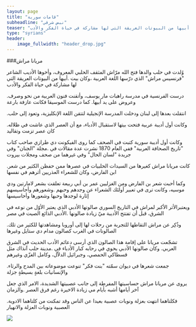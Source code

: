 ```yaml
---
layout: page
title: "قامات سورية"
subheadline: "نبض شرقي"
teaser: "وُلدت في حلب والدها فتح الله مرّاش المثقف الحلبي المعروف، وأخوها الأديب الشاعر فرنسيس مراش الذي درّسها اللغة العربية ،وكان بيت أبيها من البيوتات العريقة التي لها مشاركة في حياة الفكر والأدب"
type: "syrians"
header:
    image_fullwidth: "header_drop.jpg"
---
```


###مريانا مراش

وُلدت في حلب والدها فتح الله مرّاش المثقف الحلبي المعروف، وأخوها الأديب الشاعر "فرنسيس مراش" الذي درّسها اللغة العربية ،وكان بيت .أبيها من البيوتات العريقة التي لها مشاركة في حياة الفكر والأدب

.درست الفرنسية في مدرسة راهبات مار يوسف، وأتقنت فنون العربية من نحو وصرف وعروض على يد أبيها. كما درست الموسيقا فكانت عازفة بارعة


.انتقلت بعدها إلى لبنان ودخلت المدرسة الإنجيلية لتتقن اللغة الإنكليزية، وتعود إلى حلب

.وكانت أول أديبة عربية فتحت بيتها لاستقبال الأدباء، مع أن العصر الذي عاشت في ظلاله كان عصر تزمت وتقاليد

وكانت أول أديبة سورية كتبت في الصحف كما روى الفيكونت دي طرازي صاحب كتاب "تاريخ الصحافة العربية" ففي العام 1870 نشرت عدة مقالات في .مجلة "الجنان" وفي جريدة "لسان الحال" وفي غيرهما من صحف ومجلات بيروت

.كانت مريانا مراش كغيرها من السيدات الحلبيات في عصرها ممن حفظن الكثير من شعر ابن الفارض، وكان للشعراء العذريين أثرهم في نفسها

وكما أحبت شعر بن الفارض ومن الغزليين عمر بن أبي ربيعة تعلقت بشعر لامارتين ودي موسيه، وكانت ترى في تعبير أولئك الشعراء عن وجدهم وحبهم .وشعورهم وأحاسيسهم إثارة لوجدها وحبها وشعورها وأحاسيسها

ويعتبرالأثر الأكبر لمراش في التاريخ السوري صالونها الأدبي الذي يعتبر الأوّل من نوعه في الشرق، قبل أن تفتتح الأديبة ميّ زيادة صالونها .الأدبي الذائع الصيت في مصر

.وذُكِر عن مراش التقاطها للتجربة من رحلات لها إلى أوروبا ومشاهدتها للكثير من تلك الصالونات في الغرب كصالون مدام دي ستايل وغيرها

تشجّعت مريانا على إقامة هذا الصالون الذي أرسى دعائم الأدب الحديث في الشرق العربي. وكان صالونها الأدبي يحوي في رحابه كبار الأدباء في .مدينة حلب آنذاك مثل قسطاكي الحمصي، وجبرائيل الدلاّل، وكامل الغزّي وغيرهم

.جمعت شعرها في ديوان سمّته "بنت فكر" تنوعت موضوعاته بين المدح والرثاء والإنسانيات بلغةٍ بسيطةٍ جزلة

يروى عن مريانا مراش حساسيتها المفرطة إلى جانب عصبيتها الشديدة، الامر الذي جعل آخر أيامها أشبه بأيام مي زيادة الاخيرة رغم فرق العصر .والزمان

.فكلتاهما انتهت بعزلة ونوبات عصبية بعيدا عن الناس وقد تمكنت من كلتاهما الادوية العصبية ونوبات العزلة والانهيار


<img src="{{ site.url }}/images/meryana-marash.jpeg"/>
